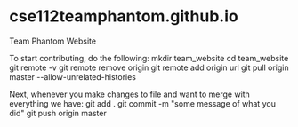 # cse112teamphantom.github.io
Team Phantom Website

To start contributing, do the following:
mkdir team_website
cd team_website
git remote -v
git remote remove origin
git remote add origin url
git pull origin master --allow-unrelated-histories

Next, whenever you make changes to file and want to merge with everything we have:
git add .
git commit -m "some message of what you did"
git push origin master
